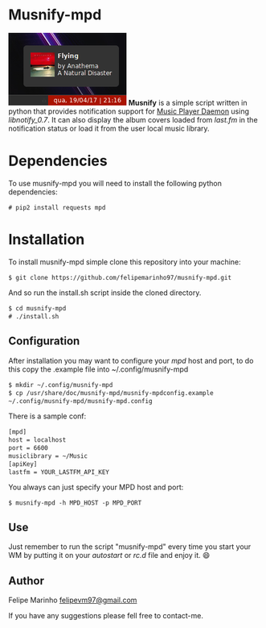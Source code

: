 # Musnify-mpd
![](screenshot.png)
**Musnify** is a simple script written in python that provides notification support for [Music Player Daemon](https://github.com/MaxKellermann/MPD) using _libnotify_0.7_.
It can also display the album covers loaded from _last.fm_ in the notification status or load it from the user local music library.

# Dependencies
To use musnify-mpd you will need to install the following python dependencies:

    # pip2 install requests mpd

# Installation

To install musnify-mpd simple clone this repository into your machine:

    $ git clone https://github.com/felipemarinho97/musnify-mpd.git
And so run the install.sh script inside the cloned directory.

    $ cd musnify-mpd   
    # ./install.sh

## Configuration

After installation you may want to configure your _mpd_ host and port, to do this copy the .example file into ~/.config/musnify-mpd

    $ mkdir ~/.config/musnify-mpd
    $ cp /usr/share/doc/musnify-mpd/musnify-mpdconfig.example ~/.config/musnify-mpd/musnify-mpd.config

There is a sample conf:

    [mpd]
    host = localhost
    port = 6600
    musiclibrary = ~/Music
    [apiKey]
    lastfm = YOUR_LASTFM_API_KEY

You always can just specify your MPD host and port:

    $ musnify-mpd -h MPD_HOST -p MPD_PORT

## Use
Just remember to run the script "musnify-mpd" every time you start your WM by putting
it on your _autostart_ or _rc.d_ file and enjoy it. 😄

## Author
Felipe Marinho
<felipevm97@gmail.com>

If you have any suggestions please fell free to contact-me.
